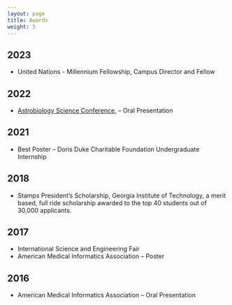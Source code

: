 ```yaml
---
layout: page
title: Awards
weight: 5
---
```


## 2023
* United Nations - Millennium Fellowship, Campus Director and Fellow

## 2022
* [Astrobiology Science Conference](https://agu.confex.com/agu/abscicon21/meetingapp.cgi/Paper/1031148), – Oral Presentation

## 2021
* Best Poster – Doris Duke Charitable Foundation Undergraduate Internship

## 2018
* Stamps President’s Scholarship, Georgia Institute of Technology, a merit based, full ride scholarship awarded to the top 40 students out of 30,000 applicants.

## 2017
* International Science and Engineering Fair
* American Medical Informatics Association – Poster

## 2016
* American Medical Informatics Association – Oral Presentation